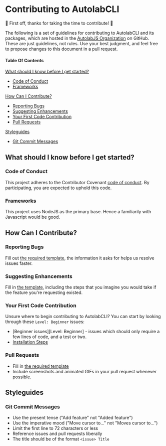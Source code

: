 # Contributing to AutolabCLI

:tada: First off, thanks for taking the time to contribute! :tada:

The following is a set of guidelines for contributing to AutolabCLI and its packages, which are hosted in the [AutolabJS Organization](https://github.com/AutolabJS) on GitHub.
These are just guidelines, not rules. Use your best judgment, and feel free to propose changes to this document in a pull request.

#### Table Of Contents

[What should I know before I get started?](#what-should-i-know-before-i-get-started)
  * [Code of Conduct](#code-of-conduct)
  * [Frameworks](#frameworks)

[How Can I Contribute?](#how-can-i-contribute)
  * [Reporting Bugs](#reporting-bugs)
  * [Suggesting Enhancements](#suggesting-enhancements)
  * [Your First Code Contribution](#your-first-code-contribution)
  * [Pull Requests](#pull-requests)

[Styleguides](#styleguides)
  * [Git Commit Messages](#git-commit-messages)

## What should I know before I get started?

### Code of Conduct

This project adheres to the Contributor Covenant [code of conduct](CODE_OF_CONDUCT.md).
By participating, you are expected to uphold this code.

### Frameworks

This project uses NodeJS as the primary base. Hence a familiarily with Javascript would be good.

## How Can I Contribute?

### Reporting Bugs

Fill out [the required template](ISSUE_TEMPLATE.md), the information it asks for helps us resolve issues faster.

### Suggesting Enhancements

Fill in [the template](ISSUE_TEMPLATE.md), including the steps that you imagine you would take if the feature you're requesting existed.

### Your First Code Contribution

Unsure where to begin contributing to AutolabCLI? You can start by looking through these `Level: Beginner` issues:

* [Beginner issues][Level: Beginner] - issues which should only require a few lines of code, and a test or two.
* [Installation Steps]()

### Pull Requests

* Fill in [the required template](PULL_REQUEST_TEMPLATE.md)
* Include screenshots and animated GIFs in your pull request whenever possible.

## Styleguides

### Git Commit Messages

* Use the present tense ("Add feature" not "Added feature")
* Use the imperative mood ("Move cursor to..." not "Moves cursor to...")
* Limit the first line to 72 characters or less
* Reference issues and pull requests liberally
* The title should be of the format `<issue> Title`
